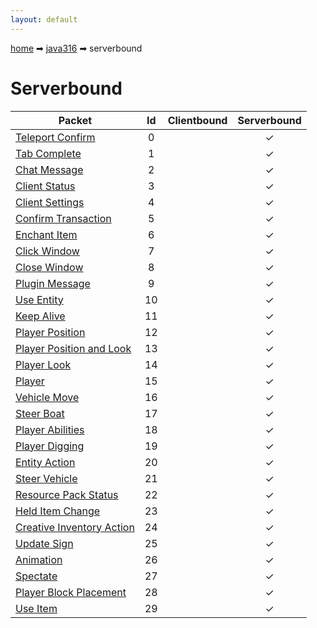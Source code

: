 ```yaml
---
layout: default
---
```


[home](/) ➡ [java316](/protocol/java316) ➡ serverbound

# Serverbound

Packet | Id | Clientbound | Serverbound
---|:---:|:---:|:---:
[Teleport Confirm](serverboundteleport-confirm) | 0 |   | ✓
[Tab Complete](serverboundtab-complete) | 1 |   | ✓
[Chat Message](serverboundchat-message) | 2 |   | ✓
[Client Status](serverboundclient-status) | 3 |   | ✓
[Client Settings](serverboundclient-settings) | 4 |   | ✓
[Confirm Transaction](serverboundconfirm-transaction) | 5 |   | ✓
[Enchant Item](serverboundenchant-item) | 6 |   | ✓
[Click Window](serverboundclick-window) | 7 |   | ✓
[Close Window](serverboundclose-window) | 8 |   | ✓
[Plugin Message](serverboundplugin-message) | 9 |   | ✓
[Use Entity](serverbounduse-entity) | 10 |   | ✓
[Keep Alive](serverboundkeep-alive) | 11 |   | ✓
[Player Position](serverboundplayer-position) | 12 |   | ✓
[Player Position and Look](serverboundplayer-position-and-look) | 13 |   | ✓
[Player Look](serverboundplayer-look) | 14 |   | ✓
[Player](serverboundplayer) | 15 |   | ✓
[Vehicle Move](serverboundvehicle-move) | 16 |   | ✓
[Steer Boat](serverboundsteer-boat) | 17 |   | ✓
[Player Abilities](serverboundplayer-abilities) | 18 |   | ✓
[Player Digging](serverboundplayer-digging) | 19 |   | ✓
[Entity Action](serverboundentity-action) | 20 |   | ✓
[Steer Vehicle](serverboundsteer-vehicle) | 21 |   | ✓
[Resource Pack Status](serverboundresource-pack-status) | 22 |   | ✓
[Held Item Change](serverboundheld-item-change) | 23 |   | ✓
[Creative Inventory Action](serverboundcreative-inventory-action) | 24 |   | ✓
[Update Sign](serverboundupdate-sign) | 25 |   | ✓
[Animation](serverboundanimation) | 26 |   | ✓
[Spectate](serverboundspectate) | 27 |   | ✓
[Player Block Placement](serverboundplayer-block-placement) | 28 |   | ✓
[Use Item](serverbounduse-item) | 29 |   | ✓

